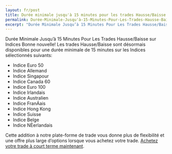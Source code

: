 ```yaml
---
layout: fr/post
title: Durée minimale jusqu'à 15 minutes pour les trades Hausse/Baisse sur indices
permalink: Durée-Minimale-Jusqu'à-15-Minutes-Pour-Les-Trades-Hausse-Baisse-sur-Indices
excerpt: "Durée Minimale Jusqu’à 15 Minutes Pour Les Trades Hausse/Baisse sur Indices Bonne nouvelle! Les trades Hausse/Baisse sont désormais..."
---
```


Durée Minimale Jusqu’à 15 Minutes Pour Les Trades Hausse/Baisse sur Indices Bonne nouvelle! Les trades Hausse/Baisse sont désormais disponibles pour une durée minimale de 15 minutes sur les Indices sélectionnés suivants:

* Indice Euro 50
* Indice Allemand
* Indice Singapour
* Indice Canada 60
* Indice Euro 100
* Indice Irlandais
* Indice Australien
* Indice FranÁais
* Indice Hong Kong
* Indice Suisse
* Indice Belge
* Indice NÈerlandais

Cette addition à notre plate-forme de trade vous donne plus de flexibilité et une offre plus large d’options lorsque vous achetez votre trade. [Achetez votre trade à court terme maintenant](https://www.binary.com/c/trade.cgi?market=indices&time=15m&form_name=risefall&expiry_&amount_&H=S0P&currency=USD&underlying_symbol=SX5E&amount=100&date_&&l=FR&utm_medium=social&utm_source=blog&utm_content=whatsnew).


